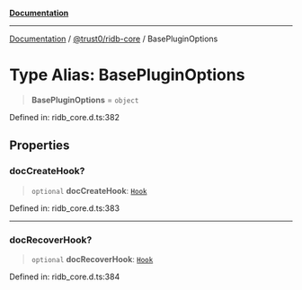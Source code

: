 [**Documentation**](../../../README.md)

***

[Documentation](../../../README.md) / [@trust0/ridb-core](../README.md) / BasePluginOptions

# Type Alias: BasePluginOptions

> **BasePluginOptions** = `object`

Defined in: ridb\_core.d.ts:382

## Properties

### docCreateHook?

> `optional` **docCreateHook**: [`Hook`](Hook.md)

Defined in: ridb\_core.d.ts:383

***

### docRecoverHook?

> `optional` **docRecoverHook**: [`Hook`](Hook.md)

Defined in: ridb\_core.d.ts:384
